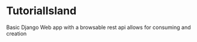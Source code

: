 TutorialIsland
==============

Basic Django Web app with a browsable rest api allows for consuming and creation
